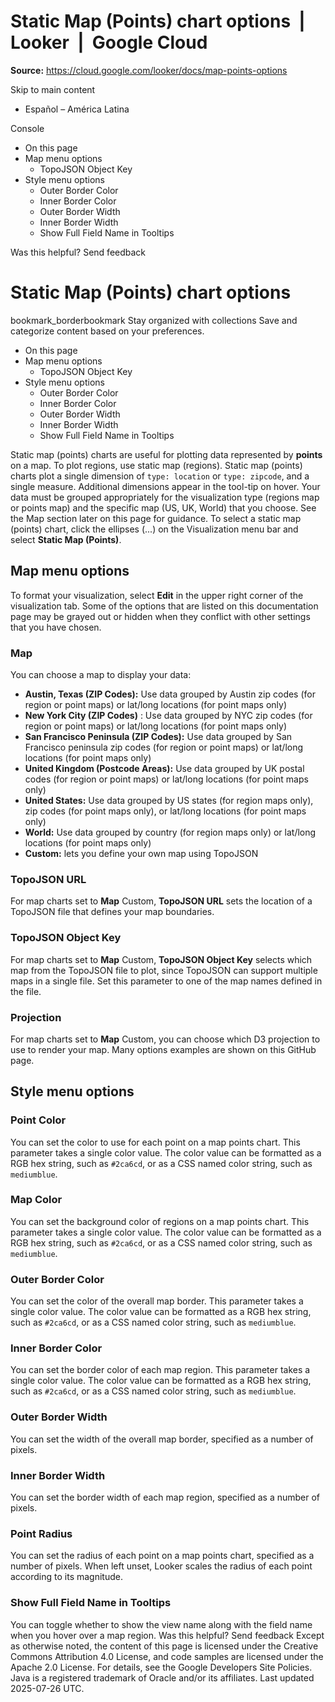 # Static Map (Points) chart options  |  Looker  |  Google Cloud

**Source:** https://cloud.google.com/looker/docs/map-points-options

Skip to main content 
  * Español – América Latina

Console 


  * On this page
  * Map menu options
    * TopoJSON Object Key
  * Style menu options
    * Outer Border Color
    * Inner Border Color
    * Outer Border Width
    * Inner Border Width
    * Show Full Field Name in Tooltips




Was this helpful?
Send feedback 
#  Static Map (Points) chart options
bookmark_borderbookmark Stay organized with collections  Save and categorize content based on your preferences.
  * On this page
  * Map menu options
    * TopoJSON Object Key
  * Style menu options
    * Outer Border Color
    * Inner Border Color
    * Outer Border Width
    * Inner Border Width
    * Show Full Field Name in Tooltips


Static map (points) charts are useful for plotting data represented by **points** on a map. To plot regions, use static map (regions). Static map (points) charts plot a single dimension of `type: location` or `type: zipcode`, and a single measure. Additional dimensions appear in the tool-tip on hover.
Your data must be grouped appropriately for the visualization type (regions map or points map) and the specific map (US, UK, World) that you choose. See the Map section later on this page for guidance.
To select a static map (points) chart, click the ellipses (...) on the Visualization menu bar and select **Static Map (Points)**.
## Map menu options
To format your visualization, select **Edit** in the upper right corner of the visualization tab.
Some of the options that are listed on this documentation page may be grayed out or hidden when they conflict with other settings that you have chosen.
### Map
You can choose a map to display your data:
  * **Austin, Texas (ZIP Codes):** Use data grouped by Austin zip codes (for region or point maps) or lat/long locations (for point maps only)
  * **New York City (ZIP Codes)** : Use data grouped by NYC zip codes (for region or point maps) or lat/long locations (for point maps only)
  * **San Francisco Peninsula (ZIP Codes):** Use data grouped by San Francisco peninsula zip codes (for region or point maps) or lat/long locations (for point maps only)
  * **United Kingdom (Postcode Areas):** Use data grouped by UK postal codes (for region or point maps) or lat/long locations (for point maps only)
  * **United States:** Use data grouped by US states (for region maps only), zip codes (for point maps only), or lat/long locations (for point maps only)
  * **World:** Use data grouped by country (for region maps only) or lat/long locations (for point maps only)
  * **Custom:** lets you define your own map using TopoJSON


### TopoJSON URL
For map charts set to **Map** Custom, **TopoJSON URL** sets the location of a TopoJSON file that defines your map boundaries.
### TopoJSON Object Key
For map charts set to **Map** Custom, **TopoJSON Object Key** selects which map from the TopoJSON file to plot, since TopoJSON can support multiple maps in a single file. Set this parameter to one of the map names defined in the file.
### Projection
For map charts set to **Map** Custom, you can choose which D3 projection to use to render your map. Many options examples are shown on this GitHub page.
## Style menu options
### Point Color
You can set the color to use for each point on a map points chart.
This parameter takes a single color value. The color value can be formatted as a RGB hex string, such as `#2ca6cd`, or as a CSS named color string, such as `mediumblue`.
### Map Color
You can set the background color of regions on a map points chart.
This parameter takes a single color value. The color value can be formatted as a RGB hex string, such as `#2ca6cd`, or as a CSS named color string, such as `mediumblue`.
### Outer Border Color
You can set the color of the overall map border.
This parameter takes a single color value. The color value can be formatted as a RGB hex string, such as `#2ca6cd`, or as a CSS named color string, such as `mediumblue`.
### Inner Border Color
You can set the border color of each map region.
This parameter takes a single color value. The color value can be formatted as a RGB hex string, such as `#2ca6cd`, or as a CSS named color string, such as `mediumblue`.
### Outer Border Width
You can set the width of the overall map border, specified as a number of pixels.
### Inner Border Width
You can set the border width of each map region, specified as a number of pixels.
### Point Radius
You can set the radius of each point on a map points chart, specified as a number of pixels. When left unset, Looker scales the radius of each point according to its magnitude.
### Show Full Field Name in Tooltips
You can toggle whether to show the view name along with the field name when you hover over a map region.
Was this helpful?
Send feedback 
Except as otherwise noted, the content of this page is licensed under the Creative Commons Attribution 4.0 License, and code samples are licensed under the Apache 2.0 License. For details, see the Google Developers Site Policies. Java is a registered trademark of Oracle and/or its affiliates.
Last updated 2025-07-26 UTC.


